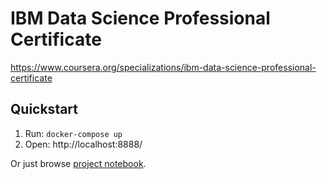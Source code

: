 # IBM Data Science Professional Certificate

https://www.coursera.org/specializations/ibm-data-science-professional-certificate

Quickstart
--------------------------------------------------------------------------------

1. Run: `docker-compose up`
2. Open: http://localhost:8888/

Or just browse [project notebook](./project).